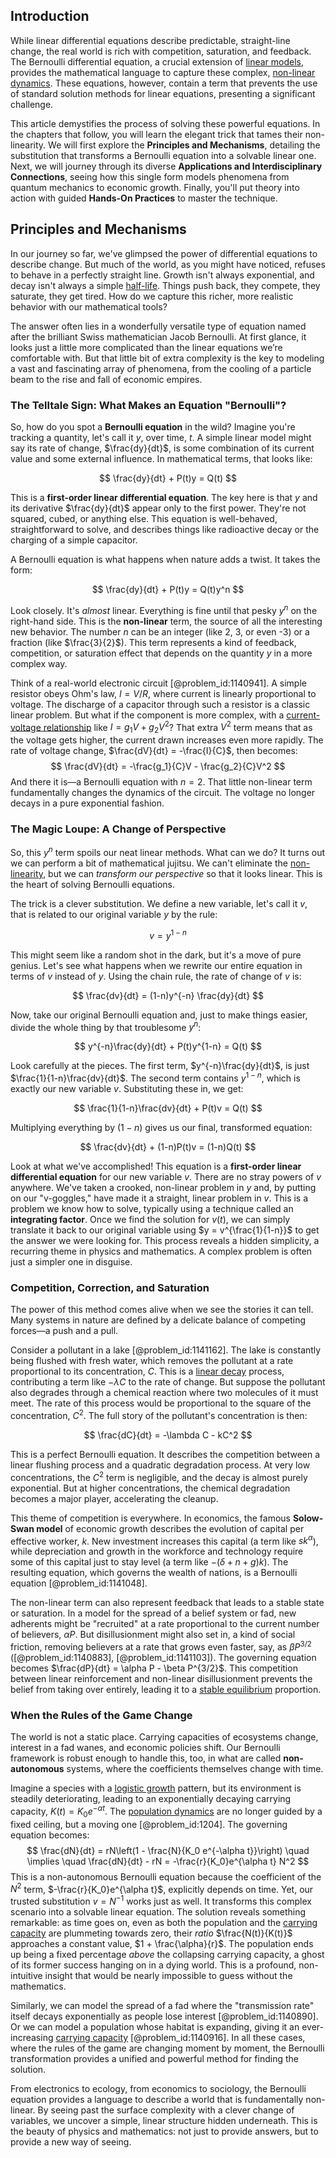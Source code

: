 ## Introduction
While linear differential equations describe predictable, straight-line change, the real world is rich with competition, saturation, and feedback. The Bernoulli differential equation, a crucial extension of [linear models](@article_id:177808), provides the mathematical language to capture these complex, [non-linear dynamics](@article_id:189701). These equations, however, contain a term that prevents the use of standard solution methods for linear equations, presenting a significant challenge.

This article demystifies the process of solving these powerful equations. In the chapters that follow, you will learn the elegant trick that tames their non-linearity. We will first explore the **Principles and Mechanisms**, detailing the substitution that transforms a Bernoulli equation into a solvable linear one. Next, we will journey through its diverse **Applications and Interdisciplinary Connections**, seeing how this single form models phenomena from quantum mechanics to economic growth. Finally, you'll put theory into action with guided **Hands-On Practices** to master the technique.

## Principles and Mechanisms

In our journey so far, we've glimpsed the power of differential equations to describe change. But much of the world, as you might have noticed, refuses to behave in a perfectly straight line. Growth isn't always exponential, and decay isn't always a simple [half-life](@article_id:144349). Things push back, they compete, they saturate, they get tired. How do we capture this richer, more realistic behavior with our mathematical tools?

The answer often lies in a wonderfully versatile type of equation named after the brilliant Swiss mathematician Jacob Bernoulli. At first glance, it looks just a little more complicated than the linear equations we’re comfortable with. But that little bit of extra complexity is the key to modeling a vast and fascinating array of phenomena, from the cooling of a particle beam to the rise and fall of economic empires.

### The Telltale Sign: What Makes an Equation "Bernoulli"?

So, how do you spot a **Bernoulli equation** in the wild? Imagine you're tracking a quantity, let's call it $y$, over time, $t$. A simple linear model might say its rate of change, $\frac{dy}{dt}$, is some combination of its current value and some external influence. In mathematical terms, that looks like:

$$ \frac{dy}{dt} + P(t)y = Q(t) $$

This is a **first-order linear differential equation**. The key here is that $y$ and its derivative $\frac{dy}{dt}$ appear only to the first power. They're not squared, cubed, or anything else. This equation is well-behaved, straightforward to solve, and describes things like radioactive decay or the charging of a simple capacitor.

A Bernoulli equation is what happens when nature adds a twist. It takes the form:

$$ \frac{dy}{dt} + P(t)y = Q(t)y^n $$

Look closely. It's *almost* linear. Everything is fine until that pesky $y^n$ on the right-hand side. This is the **non-linear** term, the source of all the interesting new behavior. The number $n$ can be an integer (like 2, 3, or even -3) or a fraction (like $\frac{3}{2}$). This term represents a kind of feedback, competition, or saturation effect that depends on the quantity $y$ in a more complex way.

Think of a real-world electronic circuit [@problem_id:1140941]. A simple resistor obeys Ohm's law, $I = V/R$, where current is linearly proportional to voltage. The discharge of a capacitor through such a resistor is a classic linear problem. But what if the component is more complex, with a [current-voltage relationship](@article_id:163186) like $I = g_1 V + g_2 V^2$? That extra $V^2$ term means that as the voltage gets higher, the current drawn increases even more rapidly. The rate of voltage change, $\frac{dV}{dt} = -\frac{I}{C}$, then becomes:
$$ \frac{dV}{dt} = -\frac{g_1}{C}V - \frac{g_2}{C}V^2 $$
And there it is—a Bernoulli equation with $n=2$. That little non-linear term fundamentally changes the dynamics of the circuit. The voltage no longer decays in a pure exponential fashion.

### The Magic Loupe: A Change of Perspective

So, this $y^n$ term spoils our neat linear methods. What can we do? It turns out we can perform a bit of mathematical jujitsu. We can't eliminate the [non-linearity](@article_id:636653), but we can *transform our perspective* so that it looks linear. This is the heart of solving Bernoulli equations.

The trick is a clever substitution. We define a new variable, let's call it $v$, that is related to our original variable $y$ by the rule:

$$ v = y^{1-n} $$

This might seem like a random shot in the dark, but it's a move of pure genius. Let's see what happens when we rewrite our entire equation in terms of $v$ instead of $y$. Using the chain rule, the rate of change of $v$ is:

$$ \frac{dv}{dt} = (1-n)y^{-n} \frac{dy}{dt} $$

Now, take our original Bernoulli equation and, just to make things easier, divide the whole thing by that troublesome $y^n$:

$$ y^{-n}\frac{dy}{dt} + P(t)y^{1-n} = Q(t) $$

Look carefully at the pieces. The first term, $y^{-n}\frac{dy}{dt}$, is just $\frac{1}{1-n}\frac{dv}{dt}$. The second term contains $y^{1-n}$, which is exactly our new variable $v$. Substituting these in, we get:

$$ \frac{1}{1-n}\frac{dv}{dt} + P(t)v = Q(t) $$

Multiplying everything by $(1-n)$ gives us our final, transformed equation:

$$ \frac{dv}{dt} + (1-n)P(t)v = (1-n)Q(t) $$

Look at what we've accomplished! This equation is a **first-order linear differential equation** for our new variable $v$. There are no stray powers of $v$ anywhere. We've taken a crooked, non-linear problem in $y$ and, by putting on our "v-goggles," have made it a straight, linear problem in $v$. This is a problem we know how to solve, typically using a technique called an **integrating factor**. Once we find the solution for $v(t)$, we can simply translate it back to our original variable using $y = v^{\frac{1}{1-n}}$ to get the answer we were looking for. This process reveals a hidden simplicity, a recurring theme in physics and mathematics. A complex problem is often just a simpler one in disguise.

### Competition, Correction, and Saturation

The power of this method comes alive when we see the stories it can tell. Many systems in nature are defined by a delicate balance of competing forces—a push and a pull.

Consider a pollutant in a lake [@problem_id:1141162]. The lake is constantly being flushed with fresh water, which removes the pollutant at a rate proportional to its concentration, $C$. This is a [linear decay](@article_id:198441) process, contributing a term like $-\lambda C$ to the rate of change. But suppose the pollutant also degrades through a chemical reaction where two molecules of it must meet. The rate of this process would be proportional to the square of the concentration, $C^2$. The full story of the pollutant's concentration is then:

$$ \frac{dC}{dt} = -\lambda C - kC^2 $$

This is a perfect Bernoulli equation. It describes the competition between a linear flushing process and a quadratic degradation process. At very low concentrations, the $C^2$ term is negligible, and the decay is almost purely exponential. But at higher concentrations, the chemical degradation becomes a major player, accelerating the cleanup.

This theme of competition is everywhere. In economics, the famous **Solow-Swan model** of economic growth describes the evolution of capital per effective worker, $k$. New investment increases this capital (a term like $s k^{\alpha}$), while depreciation and growth in the workforce and technology require some of this capital just to stay level (a term like $-(\delta+n+g)k$). The resulting equation, which governs the wealth of nations, is a Bernoulli equation [@problem_id:1141048].

The non-linear term can also represent feedback that leads to a stable state or saturation. In a model for the spread of a belief system or fad, new adherents might be "recruited" at a rate proportional to the current number of believers, $\alpha P$. But disillusionment might also set in, a kind of social friction, removing believers at a rate that grows even faster, say, as $\beta P^{3/2}$ ([@problem_id:1140883], [@problem_id:1141103]). The governing equation becomes $\frac{dP}{dt} = \alpha P - \beta P^{3/2}$. This competition between linear reinforcement and non-linear disillusionment prevents the belief from taking over entirely, leading it to a [stable equilibrium](@article_id:268985) proportion.

### When the Rules of the Game Change

The world is not a static place. Carrying capacities of ecosystems change, interest in a fad wanes, and economic policies shift. Our Bernoulli framework is robust enough to handle this, too, in what are called **non-autonomous** systems, where the coefficients themselves change with time.

Imagine a species with a [logistic growth](@article_id:140274) pattern, but its environment is steadily deteriorating, leading to an exponentially decaying carrying capacity, $K(t) = K_0 e^{-\alpha t}$. The [population dynamics](@article_id:135858) are no longer guided by a fixed ceiling, but a moving one [@problem_id:1204]. The governing equation becomes:
$$ \frac{dN}{dt} = rN\left(1 - \frac{N}{K_0 e^{-\alpha t}}\right) \quad \implies \quad \frac{dN}{dt} - rN = -\frac{r}{K_0}e^{\alpha t} N^2 $$
This is a non-autonomous Bernoulli equation because the coefficient of the $N^2$ term, $-\frac{r}{K_0}e^{\alpha t}$, explicitly depends on time. Yet, our trusted substitution $v = N^{-1}$ works just as well. It transforms this complex scenario into a solvable linear equation. The solution reveals something remarkable: as time goes on, even as both the population and the [carrying capacity](@article_id:137524) are plummeting towards zero, their *ratio* $\frac{N(t)}{K(t)}$ approaches a constant value, $1 + \frac{\alpha}{r}$. The population ends up being a fixed percentage *above* the collapsing carrying capacity, a ghost of its former success hanging on in a dying world. This is a profound, non-intuitive insight that would be nearly impossible to guess without the mathematics.

Similarly, we can model the spread of a fad where the "transmission rate" itself decays exponentially as people lose interest [@problem_id:1140890]. Or we can model a population whose habitat is expanding, giving it an ever-increasing [carrying capacity](@article_id:137524) [@problem_id:1140916]. In all these cases, where the rules of the game are changing moment by moment, the Bernoulli transformation provides a unified and powerful method for finding the solution.

From electronics to ecology, from economics to sociology, the Bernoulli equation provides a language to describe a world that is fundamentally non-linear. By seeing past the surface complexity with a clever change of variables, we uncover a simple, linear structure hidden underneath. This is the beauty of physics and mathematics: not just to provide answers, but to provide a new way of seeing.